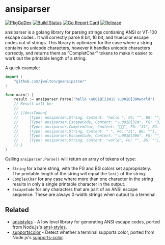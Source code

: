 # ansiparser

[![PkgGoDev](https://pkg.go.dev/badge/github.com/jwalton/goansiparser)](https://pkg.go.dev/github.com/jwalton/goansiparser?readme=expanded#section-readme)
[![Build Status](https://github.com/jwalton/goansiparser/workflows/Build/badge.svg)](https://github.com/jwalton/goansiparser/actions)
[![Go Report Card](https://goreportcard.com/badge/github.com/jwalton/goansiparser)](https://goreportcard.com/report/github.com/jwalton/goansiparser)
[![Release](https://img.shields.io/github/release/jwalton/goansiparser.svg?style=flat-square)](https://github.com/jwalton/goansiparser/releases/latest)

ansiparser is a golang library for parsing strings contianing ANSI or VT-100 escape codes.. It will correctly parse 8 bit, 16 bit, and truecolor escape codes out of strings. This library is optimized for the case where a string contains no unicode characters, however it handles unicode characters correctly, and returns them as "CompletChar" tokens to make it easier to work out the printable length of a string.

A quick example:

```go
import (
    "github.com/jwalton/goansiparser"
)

func main() {
    result := ansiparser.Parse("hello \u001B[31m👍🏼 \u001B[39mworld")
    // Result will be:
    //
    // []AnsiToken{
    //     {Type: ansiparser.String, Content: "hello ", FG: "", BG: ""},
    //     {Type: ansiparser.EscapeCode, Content: "\u001B[31m", FG: "31", BG: ""},
    //     {Type: ansiparser.ComplexChar, Content: "👍🏼", FG: "31", BG: ""},
    //     {Type: ansiparser.String, Content: " ", FG: "31", BG: ""},
    //     {Type: ansiparser.EscapeCode, Content: "\u001B[39m", FG: "", BG: ""},
    //     {Type: ansiparser.String, Content: "world", FG: "", BG: ""},
    // }
}
```

Calling `ansiparser.Parse()` will return an array of tokens of type:

- `String` for a bare string, with the FG and BG colors set appropriately. The printable length of the string will equal the `len()` of the string.
- `ComplexChar` for any case where more than one character in the string results in only a single printable character in the output.
- `EscapeCode` for any characters that are part of an ANSI escape sequence. These are always 0-width strings when output to a terminal.

## Related

- [ansistyles](https://github.com/jwalton/gchalk/tree/master/pkg/ansistyles) - A low level library for generating ANSI escape codes, ported from Node.js's [ansi-styles](https://github.com/chalk/ansi-styles).
- [supportscolor](https://github.com/jwalton/go-supportscolor) - Detect whether a terminal supports color, ported from Node.js's [supports-color](https://github.com/chalk/supports-color).

